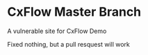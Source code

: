 # CxFlow Master Branch

A vulnerable site for CxFlow Demo

Fixed nothing, but a pull resquest will work
